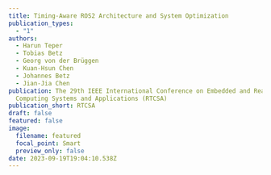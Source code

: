 ```yaml
---
title: Timing-Aware ROS2 Architecture and System Optimization
publication_types:
  - "1"
authors:
  - Harun Teper
  - Tobias Betz
  - Georg von der Brüggen
  - Kuan-Hsun Chen
  - Johannes Betz
  - Jian-Jia Chen
publication: The 29th IEEE International Conference on Embedded and Real-Time
  Computing Systems and Applications (RTCSA)
publication_short: RTCSA
draft: false
featured: false
image:
  filename: featured
  focal_point: Smart
  preview_only: false
date: 2023-09-19T19:04:10.538Z
---
```


